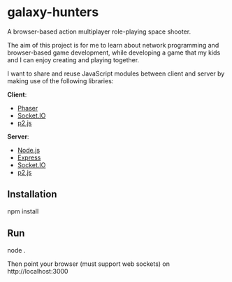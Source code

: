 # galaxy-hunters
A browser-based action multiplayer role-playing space shooter.

The aim of this project is for me to learn about network programming and browser-based game development, while developing a game that my kids and I can enjoy creating and playing together. 

I want to share and reuse JavaScript modules between client and server by making use of the following libraries:<br/>

<b>Client</b>:
<ul>
<li><a href="http://phaser.io/">Phaser</a></li>
<li><a href="http://socket.io/">Socket.IO</a></li>
<li><a href="https://schteppe.github.io/p2.js/">p2.js</a></li>
</ul>
<b>Server</b>:
<ul>
<li><a href="https://nodejs.org/en/">Node.js</a></li>
<li><a href="http://expressjs.com/">Express</a></li>
<li><a href="http://socket.io/">Socket.IO</a></li>
<li><a href="https://schteppe.github.io/p2.js/">p2.js</a></li>
</ul>

<h2>Installation</h2>
npm install

<h2>Run</h2>
node .

Then point your browser (must support web sockets) on http://localhost:3000